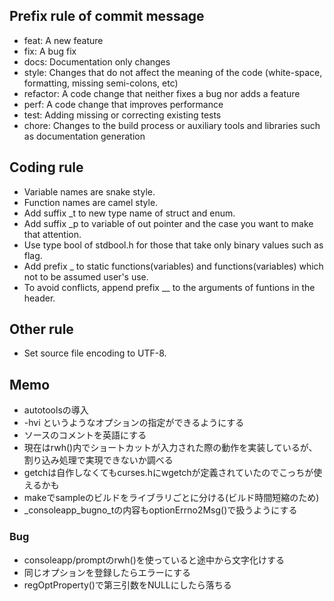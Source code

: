 ## Prefix rule of commit message
- feat: A new feature
- fix: A bug fix
- docs: Documentation only changes
- style: Changes that do not affect the meaning of the code (white-space, formatting, missing semi-colons, etc)
- refactor: A code change that neither fixes a bug nor adds a feature
- perf: A code change that improves performance
- test: Adding missing or correcting existing tests
- chore: Changes to the build process or auxiliary tools and libraries such as documentation generation

## Coding rule
- Variable names are snake style.
- Function names are camel style.
- Add suffix \_t to new type name of struct and enum.
- Add suffix \_p to variable of out pointer and the case you want to make that attention.
- Use type bool of stdbool.h for those that take only binary values such as flag.
- Add prefix _ to static functions(variables) and functions(variables) which not to be assumed user's use.
- To avoid conflicts, append prefix __ to the arguments of funtions in the header.

## Other rule
- Set source file encoding to UTF-8.

## Memo
- autotoolsの導入
- -hvi というようなオプションの指定ができるようにする
- ソースのコメントを英語にする
- 現在はrwh()内でショートカットが入力された際の動作を実装しているが、割り込み処理で実現できないか調べる
- getchは自作しなくてもcurses.hにwgetchが定義されていたのでこっちが使えるかも
- makeでsampleのビルドをライブラリごとに分ける(ビルド時間短縮のため)
- \_consoleapp_bugno_tの内容もoptionErrno2Msg()で扱うようにする
### Bug
- consoleapp/promptのrwh()を使っていると途中から文字化けする
- 同じオプションを登録したらエラーにする
- regOptProperty()で第三引数をNULLにしたら落ちる
